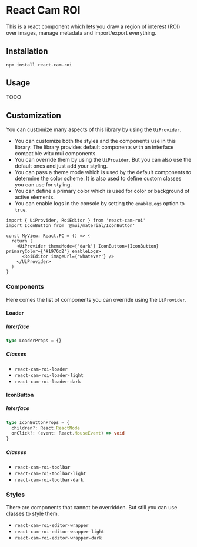 # React Cam ROI

This is a react component which lets you draw a region of interest (ROI) over images, manage metadata and import/export everything.

## Installation

```
npm install react-cam-roi
```

## Usage

TODO

## Customization

You can customize many aspects of this library by using the `UiProvider`.

- You can customize both the styles and the components use in this library. The library provides default components with an interface compatible witu mui components.
- You can override them by using the `UiProvider`. But you can also use the default ones and just add your styling.
- You can pass a theme mode which is used by the default components to determine the color scheme. It is also used to define custom classes you can use for styling. 
- You can define a primary color which is used for color or background of active elements.
- You can enable logs in the console by setting the `enableLogs` option to `true`.

``` tsx
import { UiProvider, RoiEditor } from 'react-cam-roi'
import IconButton from '@mui/material/IconButton'

const MyView: React.FC = () => {
  return (
    <UiProvider themeMode={'dark'} IconButton={IconButton} primaryColor={'#1976d2'} enableLogs>
      <RoiEditor imageUrl={'whatever'} />
    </UiProvider>
  )
}
```

### Components

Here comes the list of components you can override using the `UiProvider`.

#### Loader

##### Interface

``` ts 
type LoaderProps = {}
```

##### Classes
- `react-cam-roi-loader`
- `react-cam-roi-loader-light`
- `react-cam-roi-loader-dark`

#### IconButton

##### Interface

``` ts 
type IconButtonProps = {
  children?: React.ReactNode
  onClick?: (event: React.MouseEvent) => void
}
```

##### Classes
- `react-cam-roi-toolbar`
- `react-cam-roi-toolbar-light`
- `react-cam-roi-toolbar-dark`

### Styles

There are components that cannot be overridden. But still you can use classes to style them.

- `react-cam-roi-editor-wrapper`
- `react-cam-roi-editor-wrapper-light`
- `react-cam-roi-editor-wrapper-dark`
